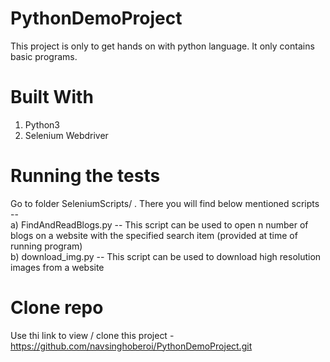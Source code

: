 # PythonDemoProject
This project is only to get hands on with python language. It only contains basic programs.

# Built With
1. Python3          
2. Selenium Webdriver

# Running the tests 

Go to folder SeleniumScripts/ . There you will find below mentioned scripts --              
a) FindAndReadBlogs.py -- This script can be used to open n number of blogs on a website with the specified search item (provided at time of running program)                       
b) download_img.py -- This script can be used to download high resolution images from a website

# Clone repo
Use thi link to view / clone this project - https://github.com/navsinghoberoi/PythonDemoProject.git
